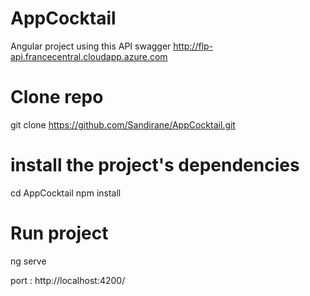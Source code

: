 # AppCocktail
Angular project using this API swagger http://flp-api.francecentral.cloudapp.azure.com

# Clone repo 
git clone https://github.com/Sandirane/AppCocktail.git

# install the project's dependencies 
cd AppCocktail
npm install

# Run project 
ng serve 

port : http://localhost:4200/

